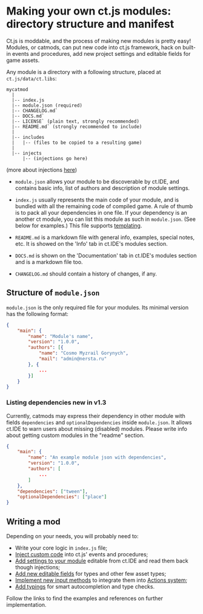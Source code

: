 # Making your own ct.js modules: directory structure and manifest

Ct.js is moddable, and the process of making new modules is pretty easy! Modules, or catmods, can put new code into ct.js framework, hack on built-in events and procedures, add new project settings and editable fields for game assets.

Any module is a directory with a following structure, placed at `ct.js/data/ct.libs`:

```
mycatmod
  |
  |-- index.js
  |-- module.json (required)
  |-- CHANGELOG.md`
  |-- DOCS.md`
  |-- LICENSE` (plain text, strongly recommended)
  |-- README.md` (strongly recommended to include)
  |
  |-- includes
  |   |-- (files to be copied to a resulting game)
  |
  |-- injects
      |-- (injections go here)
```
(more about injections [here](modding-events-and-injections.html))

* `module.json` allows your module to be discoverable by ct.IDE, and contains basic info, list of authors and description of module settings.

* `index.js` usually represents the main code of your module, and is bundled with all the remaining code of compiled game. A rule of thumb is to pack all your dependencies in one file. If your dependency is an another ct module, you can list this module as such in `module.json`. (See below for examples.) This file supports [templating](modding-events-and-injections.html#templating).

* `README.md` is a markdown file with general info, examples, special notes, etc. It is showed on the 'Info' tab in ct.IDE's modules section.

* `DOCS.md` is shown on the 'Documentation' tab in ct.IDE's modules section and is a markdown file too.

* `CHANGELOG.md` should contain a history of changes, if any.

## Structure of `module.json`

`module.json` is the only required file for your modules. Its minimal version has the following format:

```json
{
    "main": {
        "name": "Module's name",
        "version": "1.0.0",
        "authors": [{
            "name": "Cosmo Myzrail Gorynych",
            "mail": "admin@nersta.ru"
        }, {
            ...
        }]
    }
}
```

### Listing dependencies <badge>new in v1.3</badge>

Currently, catmods may express their dependency in other module with fields `dependencies` and `optionalDependencies` inside `module.json`. It allows ct.IDE to warn users about missing (disabled) modules. Please write info about getting custom modules in the "readme" section.

```json {9,10}
{
    "main": {
        "name": "An example module json with dependencies",
        "version": "1.0.0",
        "authors": [
            ...
        ]
    },
    "dependencies": ["tween"],
    "optionalDependencies": ["place"]
}
```

## Writing a mod

Depending on your needs, you will probably need to:

* Write your core logic in `index.js` file;
* [Inject custom code](modding-events-and-injections.html) into ct.js' events and procedures;
* [Add settings to your module](modding-events-and-injections.html) editable from ct.IDE and read them back though injections;
* [Add new editable fields](modding-events-and-injections.html) for types and other few asset types;
* [Implement new input methods](modding-input-methods.html) to integrate them into [Actions system](actions.html);
* [Add typings](modding-typings-and-intellisense.html) for smart autocompletion and type checks.

Follow the links to find the examples and references on further implementation.